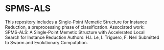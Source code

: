# SPMS-ALS
This repository includes a Single-Point Memetic Structure for Instance Reduction, a preprocessing phase of classification.  Associated work:  SPMS-ALS: A Single-Point Memetic Structure with Accelerated Local Search for Instance Reduction  Authors: H.L Le, I. Triguero, F. Neri  Submitted to Swarm and Evolutionary Computation.
